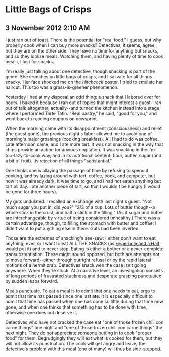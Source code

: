# Little Bags of Crisps
## 3 November 2012 2:10 AM

I just ran out of toast. There is the potential for "real food," I guess, but why properly cook when I can buy more snacks? Detectives, it seems, agree, but they are on the other side: They have no time for anything but snacks, and so they idolize meals. Watching them, and having plenty of time to cook meals, I lust for snacks.

I'm really just talking about one detective, though snacking is part of the genre. She crunches on little bags of crisps, and I salivate for all things snacky. Her face shocked me on the _Hitchcock_ poster. I tried to emulate her haircut. This too was a grass-is-greener phenomenon.

Yesterday I had at my disposal an odd thing: a snack that I labored over for hours. I baked it because I ran out of topics that might interest a guest--ran out of talk altogether, actually--and turned the kitchen instead into a stage, where I performed Tarte Tatin. "Real pastry," he said, "good for you," and went back to reading coupons on newsprint.

When the morning came with its disappointment (consciousness) and relief (the guest gone), the previous night's labor allowed me to avoid one of morning's major groanings (cooking breakfast). All I had to do was coffee. Late afternoon came, and I ate more tart. It was not snacking in the way that chips provide an action for anxious cogitation. It was snacking in the I'm-too-lazy-to-cook way, and in its nutritional content: flour, butter, sugar (and a bit of fruit). Its rejection of all things "substantial."

One thinks one is allaying the passage of time by refusing to spend it cooking, and by lazing around with tart, coffee, book, and computer, but now it was already dark. It was time to go, and I had not eaten anything but tart all day. I ate another piece of tart, so that I wouldn't be hungry (I would be gone for three hours).

My guts undulated. I recalled an exchange with last night's guest. "Not much sugar you put in, did you?" "2/3 of a cup. Lots of butter though--a whole stick in the crust, and half a stick in the filling." (As if sugar and butter are interchangeable by virtue of being considered unhealthy.) There was a certain advantage, though, to filling the stomach with butter and coffee: I didn't want to put anything else in there. Guts had been inverted.

Those are the extremes of snacking's see-saw: I either don't want to eat anything, ever, or I want to eat ALL THE SNACKS (as [Hyperbole and a Half][1] would put it) and to never stop. Eating is either a bother or a never-complete transubstantiation. These might sound opposed, but both are attempts not to move forward--either through outright refusal or by the rapid lateral motions of a hermit crab. Detectives snack wen the case isn't going anywhere. When they're stuck. At a narrative level, an investigation consists of long periods of frustrated stuckness and desperate grasping punctuated by sudden leaps forward.

Meals punctuate. To eat a meal is to admit that one needs to eat, ergo to admit that time has passed since one last ate. It is especially difficult to admit that time has passed when one has done so little during that time now gone, and when one thinks that something has to be done with time, otherwise one does not deserve it.

Detectives who have not cracked the case eat "one of those frozen chili con carne things" one night and "one of those frozen chili con carne things" the next night. They do not appreciate someone butting in to cook "proper food" for them. Begrudgingly they will eat what is cooked for them, but they will not allow its punctuation. The cook will get angry and leave; the detective's problem with this meal (one of many) will thus be side-stepped.

   [1]: http://hyperboleandahalf.blogspot.com/
